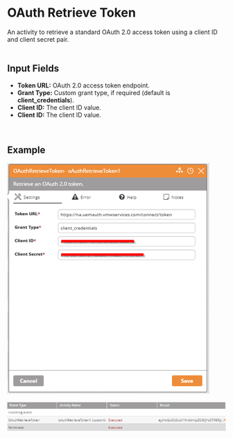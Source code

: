 <h1>OAuth Retrieve Token</h1>
An activity to retrieve a standard OAuth 2.0 access token using a client ID and client secret pair.
<br><br>
<h2>Input Fields</h2>
<ul>
  <li><b>Token URL:</b> OAuth 2.0 access token endpoint.</li>
  <li><b>Grant Type:</b> Custom grant type, if required (default is <b>client_credentials</b>).</li>
  <li><b>Client ID:</b> The client ID value.</li>
  <li><b>Client ID:</b> The client ID value.</li>
</ul>
<br>
<h2>Example</h2>
<img src="https://raw.githubusercontent.com/Ayehu/custom-activities/master/OAuthRetrieveToken/screenshot_1.png">
<br><br>
<img src="https://raw.githubusercontent.com/Ayehu/custom-activities/master/OAuthRetrieveToken/screenshot_2.png">
